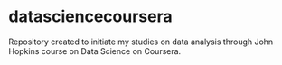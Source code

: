 datasciencecoursera
===================

Repository created to initiate my studies on data analysis through John Hopkins course on Data Science on Coursera.
